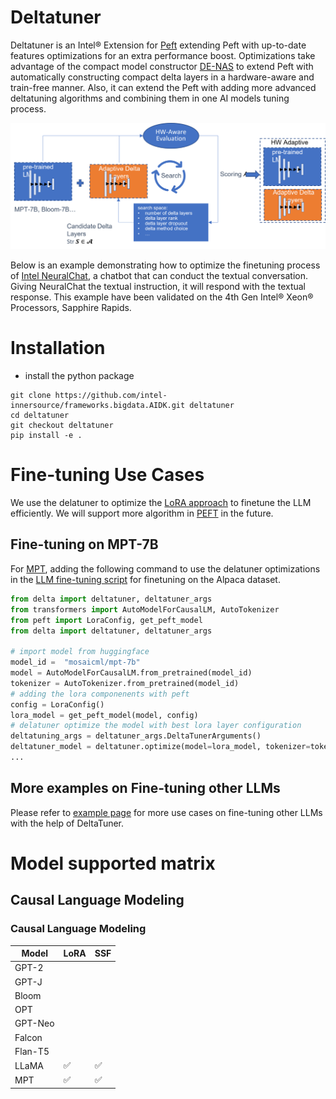 Deltatuner
============
Deltatuner is an Intel® Extension for [Peft](https://github.com/huggingface/peft) extending Peft with up-to-date features optimizations for an extra performance boost. Optimizations take advantage of the compact model constructor [DE-NAS](https://github.com/intel/e2eAIOK/tree/main/e2eAIOK/DeNas) to extend Peft with automatically constructing compact delta layers in a hardware-aware and train-free manner. Also, it can extend the Peft with adding more advanced deltatuning algorithms and combining them in one AI models tuning process.

![Architecure](./doc/deltatuner.png)

Below is an example demonstrating how to optimize the finetuning process of [Intel NeuralChat](https://github.com/intel/intel-extension-for-transformers/tree/main/workflows/chatbot/fine_tuning), a chatbot that can conduct the textual conversation. Giving NeuralChat the textual instruction, it will respond with the textual response. This example have been validated on the 4th Gen Intel® Xeon® Processors, Sapphire Rapids.

# Installation
- install the python package
```shell
git clone https://github.com/intel-innersource/frameworks.bigdata.AIDK.git deltatuner
cd deltatuner
git checkout deltatuner
pip install -e .
```


# Fine-tuning Use Cases

We use the delatuner to optimize the [LoRA approach](https://arxiv.org/pdf/2106.09685.pdf) to finetune the LLM efficiently. We will support more algorithm in [PEFT](https://github.com/huggingface/peft) in the future.

## Fine-tuning on MPT-7B
For [MPT](https://huggingface.co/mosaicml/mpt-7b), adding the following command to use the delatuner optimizations in the [LLM fine-tuning script](./example/instruction_tuning_pipeline/finetune_clm.py) for finetuning on the Alpaca dataset. 

```python
from delta import deltatuner, deltatuner_args
from transformers import AutoModelForCausalLM, AutoTokenizer
from peft import LoraConfig, get_peft_model
from delta import deltatuner, deltatuner_args

# import model from huggingface
model_id =  "mosaicml/mpt-7b"
model = AutoModelForCausalLM.from_pretrained(model_id)
tokenizer = AutoTokenizer.from_pretrained(model_id)
# adding the lora componenents with peft
config = LoraConfig()
lora_model = get_peft_model(model, config) 
# delatuner optimize the model with best lora layer configuration
deltatuning_args = deltatuner_args.DeltaTunerArguments()
deltatuner_model = deltatuner.optimize(model=lora_model, tokenizer=tokenizer, deltatuning_args=deltatuning_args)
...
```

## More examples on Fine-tuning other LLMs

Please refer to [example page](https://github.com/intel-innersource/frameworks.bigdata.AIDK/tree/deltatuner/example) for more use cases on fine-tuning other LLMs with the help of DeltaTuner.

# Model supported matrix

## Causal Language Modeling
### Causal Language Modeling
| Model        | LoRA | SSF  |
|--------------| ---- | ---- |
| GPT-2        |  |  |
| GPT-J        |  |  |
| Bloom        |  |  |
| OPT          |  |  |
| GPT-Neo      |  |  |
| Falcon       |  |  |
| Flan-T5      |  |  |
| LLaMA        | ✅  | ✅  |
| MPT          | ✅  | ✅  |